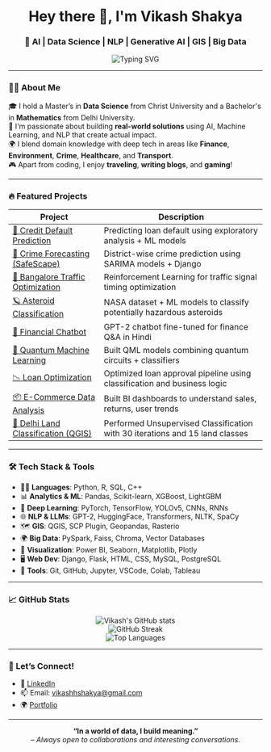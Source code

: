 <h1 align="center">Hey there 👋, I'm Vikash Shakya</h1>
<h3 align="center">🚀 AI | Data Science | NLP | Generative AI | GIS | Big Data</h3>

<p align="center">
  <img src="https://readme-typing-svg.demolab.com?font=Fira+Code&weight=500&size=24&pause=1000&center=true&vCenter=true&width=435&lines=Turning+data+into+insights;Passionate+about+ML%2C+AI%2C+NLP+%26+Optimization;Building+smart+real-world+solutions+%F0%9F%9A%80" alt="Typing SVG" />
</p>

---

### 👨‍💻 About Me

🎓 I hold a Master’s in **Data Science** from Christ University and a Bachelor's in **Mathematics** from Delhi University.  
🧠 I'm passionate about building **real-world solutions** using AI, Machine Learning, and NLP that create actual impact.  
🌍 I blend domain knowledge with deep tech in areas like **Finance**, **Environment**, **Crime**, **Healthcare**, and **Transport**.  
🎮 Apart from coding, I enjoy **traveling**, **writing blogs**, and **gaming**!

---

### 🔥 Featured Projects

| Project | Description |
|--------|-------------|
| [🔐 Credit Default Prediction](https://github.com/vikashshakya1/Credit-Utilization-Prediction) | Predicting loan default using exploratory analysis + ML models |
| [🚨 Crime Forecasting (SafeScape)](https://github.com/vikashshakya1/Crime-Forecasting-Dashboard) | District-wise crime prediction using SARIMA models + Django |
| [🚗 Bangalore Traffic Optimization](https://github.com/vikashshakya1/Bangalore-Traffic-RL) | Reinforcement Learning for traffic signal timing optimization |
| [🪐 Asteroid Classification](https://github.com/vikashshakya1/Asteroid-Classification) | NASA dataset + ML models to classify potentially hazardous asteroids |
| [🤖 Financial Chatbot](https://github.com/vikashshakya1/Multilingual-FinChatbot) | GPT-2 chatbot fine-tuned for finance Q&A in Hindi |
| [🧪 Quantum Machine Learning](https://github.com/vikashshakya1/Quantum-ML) | Built QML models combining quantum circuits + classifiers |
| [📉 Loan Optimization](https://github.com/vikashshakya1/Loan-Optimization) | Optimized loan approval pipeline using classification and business logic |
| [📦 E-Commerce Data Analysis](https://github.com/vikashshakya1/Ecommerce-Dashboard) | Built BI dashboards to understand sales, returns, user trends |
| [📍 Delhi Land Classification (QGIS)](https://github.com/vikashshakya1/QGIS-Classification) | Performed Unsupervised Classification with 30 iterations and 15 land classes |

---

### 🛠️ Tech Stack & Tools

- 🧑‍💻 **Languages**: Python, R, SQL, C++
- 📊 **Analytics & ML**: Pandas, Scikit-learn, XGBoost, LightGBM
- 🧠 **Deep Learning**: PyTorch, TensorFlow, YOLOv5, CNNs, RNNs
- 🌐 **NLP & LLMs**: GPT-2, HuggingFace, Transformers, NLTK, SpaCy
- 🗺️ **GIS**: QGIS, SCP Plugin, Geopandas, Rasterio
- 🌍 **Big Data**: PySpark, Faiss, Chroma, Vector Databases
- 🧪 **Visualization**: Power BI, Seaborn, Matplotlib, Plotly
- 🖥️ **Web Dev**: Django, Flask, HTML, CSS, MySQL, PostgreSQL
- 🧰 **Tools**: Git, GitHub, Jupyter, VSCode, Colab, Tableau

---

### 📈 GitHub Stats

<p align="center">
  <img src="https://github-readme-stats.vercel.app/api?username=vikashshakya1&show_icons=true&theme=radical" alt="Vikash's GitHub stats" />
  <br>
  <img src="https://github-readme-streak-stats.herokuapp.com/?user=vikashshakya1&theme=tokyonight" alt="GitHub Streak" />
  <br>
  <img src="https://github-readme-stats.vercel.app/api/top-langs/?username=vikashshakya1&layout=compact&theme=midnight-purple" alt="Top Languages" />
</p>

---

### 🤝 Let’s Connect!

- 💼 [LinkedIn](https://www.linkedin.com/in/vikash-shakya-351469218/)
- 📫 Email: vikashhshakya@gmail.com
- 🌍 [Portfolio](https://vikashshakya1.github.io/Portfolio_Website/)

---

<p align="center">
  <b>“In a world of data, I build meaning.”</b><br>
  <i>– Always open to collaborations and interesting conversations.</i>
</p>
